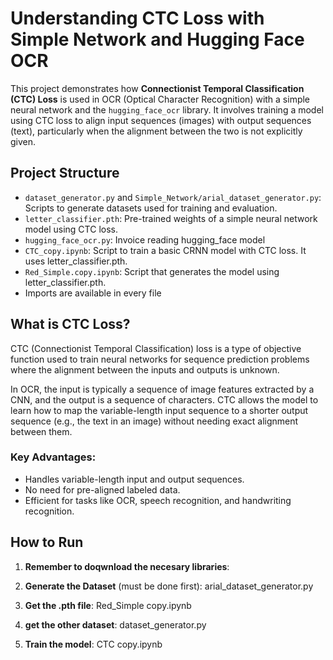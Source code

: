 # Understanding CTC Loss with Simple Network and Hugging Face OCR

This project demonstrates how **Connectionist Temporal Classification (CTC) Loss** is used in OCR (Optical Character Recognition) with a simple neural network and the `hugging_face_ocr` library. It involves training a model using CTC loss to align input sequences (images) with output sequences (text), particularly when the alignment between the two is not explicitly given.

## Project Structure

- `dataset_generator.py` and `Simple_Network/arial_dataset_generator.py`: Scripts to generate datasets used for training and evaluation.
- `letter_classifier.pth`: Pre-trained weights of a simple neural network model using CTC loss.
- `hugging_face_ocr.py`: Invoice reading hugging_face model
- `CTC_copy.ipynb`: Script to train a basic CRNN model with CTC loss. It uses letter_classifier.pth.
- `Red_Simple.copy.ipynb`: Script that generates the model using letter_classifier.pth.
- Imports are available in every file

## What is CTC Loss?

CTC (Connectionist Temporal Classification) loss is a type of objective function used to train neural networks for sequence prediction problems where the alignment between the inputs and outputs is unknown.

In OCR, the input is typically a sequence of image features extracted by a CNN, and the output is a sequence of characters. CTC allows the model to learn how to map the variable-length input sequence to a shorter output sequence (e.g., the text in an image) without needing exact alignment between them.

### Key Advantages:

- Handles variable-length input and output sequences.
- No need for pre-aligned labeled data.
- Efficient for tasks like OCR, speech recognition, and handwriting recognition.

## How to Run


1. **Remember to doqwnload the necesary libraries**:

2. **Generate the Dataset** (must be done first):
   arial_dataset_generator.py
3. **Get the .pth file**:
    Red_Simple copy.ipynb
4. **get the other dataset**:
    dataset_generator.py
5. **Train the model**:
    CTC copy.ipynb
